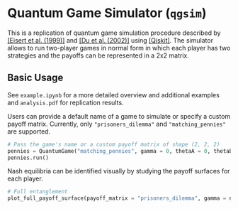 # Quantum Game Simulator (`qgsim`)

This is a replication of quantum game simulation procedure described by [[Eisert et al. (1999)]](https://journals.aps.org/prl/pdf/10.1103/PhysRevLett.83.3077?casa_token=N_Sf2S2q2MkAAAAA%3ATxq587jdMmML67LqSQGBvcJN52MQBSiNiPCwORBzh-jMmXKPMf5nq9EHxhYkx3fqmMsB9k--72RHcmg) and [[Du et al. (2002)]](https://journals.aps.org/prl/pdf/10.1103/PhysRevLett.88.137902?casa_token=noR-5V8QITQAAAAA%3A_nSFfYA1Vj291ZcwOKav6memmlB_dyKeyFa5lyWcM5pC-n2JP6nPaCEdwsbyWouxuyCTrEQcPP-d4UI) using [[Qiskit]](https://qiskit.org). The simulator allows to run two-player games in normal form in which each player has two strategies and the payoffs can be represented in a 2x2 matrix.

## Basic Usage

See `example.ipynb` for a more detailed overview and additional examples and `analysis.pdf` for replication results. 

Users can provide a default name of a game to simulate or specify a custom payoff matrix. Currently, only `"prisoners_dilemma"` and `"matching_pennies"` are supported. 
```python
# Pass the game's name or a custom payoff matrix of shape (2, 2, 2)
pennies = QuantumGame("matching_pennies", gamma = 0, thetaA = 0, thetaB = 0, phiA = 0, phiB = 0)
pennies.run()
```

Nash equilibria can be identified visually by studying the payoff surfaces for each player.
```python
# Full entanglement
plot_full_payoff_surface(payoff_matrix = "prisoners_dilemma", gamma = np.pi / 2, player = 0)
```
